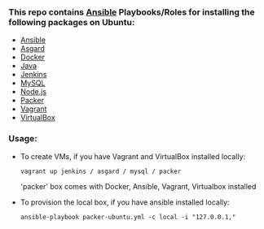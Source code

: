 
### This repo contains [Ansible](http://www.ansible.com/) Playbooks/Roles for installing the following packages on Ubuntu:

* [Ansible](http://www.ansible.com/)
* [Asgard](https://github.com/Netflix/asgard)
* [Docker](https://www.docker.com/)
* [Java](http://www.oracle.com/technetwork/java/index.html)
* [Jenkins](http://jenkins-ci.org/)
* [MySQL](http://www.mysql.com/)
* [Node.js](http://nodejs.org/)
* [Packer](http://www.packer.io/)
* [Vagrant](http://www.vagrantup.com/)
* [VirtualBox](https://www.virtualbox.org/)

### Usage:

* To create VMs, if you have Vagrant and VirtualBox installed locally:

  `vagrant up jenkins / asgard / mysql / packer`

  'packer' box comes with Docker, Ansible, Vagrant, Virtualbox installed

* To provision the local box, if you have ansible installed locally:

  `ansible-playbook packer-ubuntu.yml -c local -i "127.0.0.1,"`
